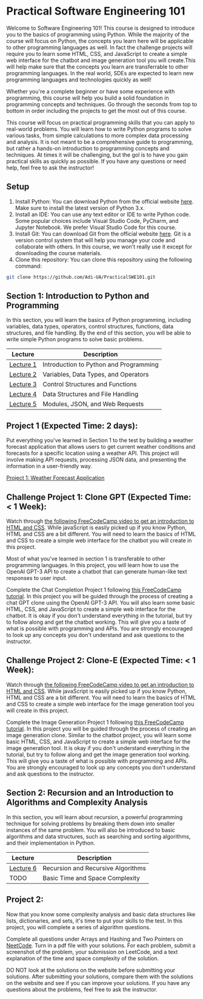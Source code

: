 # Practical Software Engineering 101

Welcome to Software Engineering 101! This course is designed to introduce you to the basics of programming using Python. While the majority of the course will focus on Python, the concepts you learn here will be applicable to other programming languages as well. In fact the challenge projects will require you to learn some HTML, CSS, and JavaScript to create a simple web interface for the chatbot and image generation tool you will create.This will help make sure that the concepts you learn are transferrable to other programming languages. In the real world, SDEs are expected to learn new programming languages and technologies quickly as well!

Whether you're a complete beginner or have some experience with programming, this course will help you build a solid foundation in programming concepts and techniques. Go through the seconds from top to bottom in order including the projects to get the most out of this course.

This course will focus on practical programming skills that you can apply to real-world problems. You will learn how to write Python programs to solve various tasks, from simple calculations to more complex data processing and analysis. It is not meant to be a comprehensive guide to programming, but rather a hands-on introduction to programming concepts and techniques. At times it will be challenging, but the gol is to have you gain practical skills as quickly as possible. If you have any questions or need help, feel free to ask the instructor!

## Setup

1. Install Python: You can download Python from the official website [here](https://www.python.org/downloads/). Make sure to install the latest version of Python 3.x.
2. Install an IDE: You can use any text editor or IDE to write Python code. Some popular choices include Visual Studio Code, PyCharm, and Jupyter Notebook. We prefer Visual Studio Code for this course.
3. Install Git: You can download Git from the official website [here](https://git-scm.com/downloads). Git is a version control system that will help you manage your code and collaborate with others. In this course, we won't really use it except for downloading the course materials.
4. Clone this repository: You can clone this repository using the following command:

```bash
git clone https://github.com/Adi-UA/PracticalSWE101.git
```

## Section 1: Introduction to Python and Programming

In this section, you will learn the basics of Python programming, including variables, data types, operators, control structures, functions, data structures, and file handling. By the end of this section, you will be able to write simple Python programs to solve basic problems.

| Lecture                            | Description                            |
| ---------------------------------- | -------------------------------------- |
| [Lecture 1](Lecture%201/README.md) | Introduction to Python and Programming |
| [Lecture 2](Lecture%202/README.md) | Variables, Data Types, and Operators   |
| [Lecture 3](Lecture%203/README.md) | Control Structures and Functions       |
| [Lecture 4](Lecture%204/README.md) | Data Structures and File Handling      |
| [Lecture 5](Lecture%205/README.md) | Modules, JSON, and Web Requests        |

## Project 1 (Expected Time: 2 days):

Put everything you've learned in Section 1 to the test by building a weather forecast application that allows users to get current weather conditions and forecasts for a specific location using a weather API. This project will involve making API requests, processing JSON data, and presenting the information in a user-friendly way.

[Project 1: Weather Forecast Application](Project%201/README.md)

## Challenge Project 1: Clone GPT (Expected Time: < 1 Week):

Watch through [the following FreeCodeCamp video to get an introduction to HTML and CSS](https://www.youtube.com/watch?v=kLO4X_3VYdg). While javaScript is easily picked up if you know Python, HTML and CSS are a bit different. You will need to learn the basics of HTML and CSS to create a simple web interface for the chatbot you will create in this project.

Most of what you've learned in section 1 is transferable to other programming languages. In this project, you will learn how to use the OpenAI GPT-3 API to create a chatbot that can generate human-like text responses to user input.

Complete the Chat Completion Project 1 following [this FreeCodeCamp tutorial](https://www.youtube.com/watch?v=uRQH2CFvedY). In this project you will be guided through the process of creating a chat GPT clone using the OpenAI GPT-3 API. You will also learn some basic HTML, CSS, and JavaScript to create a simple web interface for the chatbot. It is okay if you don't understand everything in the tutorial, but try to follow along and get the chatbot working. This will give you a taste of what is possible with programming and APIs. You are strongly encouraged to look up any concepts you don't understand and ask questions to the instructor.

## Challenge Project 2: Clone-E (Expected Time: < 1 Week):

Watch through [the following FreeCodeCamp video to get an introduction to HTML and CSS](https://www.youtube.com/watch?v=kLO4X_3VYdg). While javaScript is easily picked up if you know Python, HTML and CSS are a bit different. You will need to learn the basics of HTML and CSS to create a simple web interface for the image generation tool you will create in this project.

Complete the Image Generation Project 1 following [this FreeCodeCamp tutorial](https://www.youtube.com/watch?v=uRQH2CFvedY). In this project you will be guided through the process of creating an image generation clone. Similar to the chatbot project, you will learn some basic HTML, CSS, and JavaScript to create a simple web interface for the image generation tool. It is okay if you don't understand everything in the tutorial, but try to follow along and get the image generation tool working. This will give you a taste of what is possible with programming and APIs. You are strongly encouraged to look up any concepts you don't understand and ask questions to the instructor.

## Section 2: Recursion and an Introduction to Algorithms and Complexity Analysis

In this section, you will learn about recursion, a powerful programming technique for solving problems by breaking them down into smaller instances of the same problem. You will also be introduced to basic algorithms and data structures, such as searching and sorting algorithms, and their implementation in Python.

| Lecture                            | Description                        |
| ---------------------------------- | ---------------------------------- |
| [Lecture 6](Lecture%206/README.md) | Recursion and Recursive Algorithms |
| TODO                               | Basic Time and Space Complexity    |

## Project 2:

Now that you know some complexity analysis and basic data structures like lists, dictionaries, and sets, it's time to put your skills to the test. In this project, you will complete a series of algorithm questions.

Complete all questions under Arrays and Hashing and Two Pointers on [NeetCode](https://neetcode.io/roadmap). Turn in a pdf file with your solutions. For each problem, submit a screenshot of the problem, your submission on LeetCode, and a text explanation of the time and space complexity of the solution.

DO NOT look at the solutions on the website before submitting your solutions. After submitting your solutions, compare them with the solutions on the website and see if you can improve your solutions. If you have any questions about the problems, feel free to ask the instructor.
